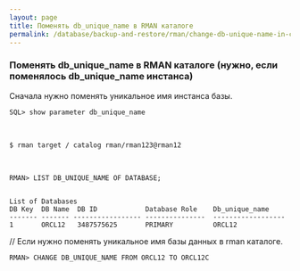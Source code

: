 ```yaml
---
layout: page
title: Поменять db_unique_name в RMAN каталоге
permalink: /database/backup-and-restore/rman/change-db-unique-name-in-catalog/
---
```



### Поменять db_unique_name в RMAN каталоге (нужно, если поменялось db_unique_name инстанса)

Сначала нужно поменять уникальное имя инстанса базы.

    SQL> show parameter db_unique_name

<br/>

    $ rman target / catalog rman/rman123@rman12


</br>

    RMAN> LIST DB_UNIQUE_NAME OF DATABASE;


    List of Databases
    DB Key  DB Name  DB ID            Database Role    Db_unique_name
    ------- ------- ----------------- ---------------  ------------------
    1       ORCL12   3487575625       PRIMARY          ORCL12


// Если нужно поменять уникальное имя базы данных в rman каталоге.

    RMAN> CHANGE DB_UNIQUE_NAME FROM ORCL12 TO ORCL12C
